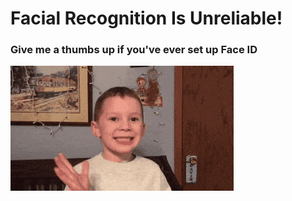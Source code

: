 # Facial Recognition Is Unreliable!

### Give me a thumbs up if you've ever set up Face ID
![](https://github.com/jtrinh21/FACEBULOUS/blob/master/200_d.gif)
